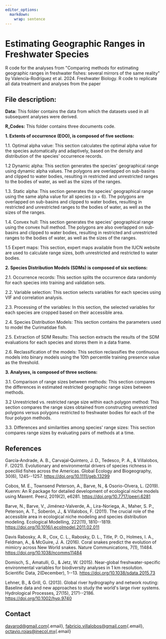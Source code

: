 ```yaml
---
editor_options: 
  markdown: 
    wrap: sentence
---
```


# Estimating Geographic Ranges in Freshwater Species

R code for the analyses from "Comparing methods for estimating geographic ranges in freshwater fishes: several mirrors of the same reality" by Valencia-Rodríguez et al. 2024.
Freshwater Biology.
R code to replicate all data treatment and analyses from the paper

## File description:

**Data:** This folder contains the data from which the datasets used in all subsequent analyses were derived.

**R_Codes:** This folder contains three documents code.

**1. Extents of occurrence (EOO), is composed of five sections:**

1.1.
Optimal alpha value: This section calculates the optimal alpha value for the species automatically and adaptively, based on the density and distribution of the species' occurrence records.

1.2 Dynamic alpha: This section generates the species' geographical range using dynamic alpha values.
The polygons are overlapped on sub-basins and clipped to water bodies, resulting in restricted and unrestricted ranges to the bodies of water, as well as the sizes of the ranges.

1.3.
Static alpha: This section generates the species' geographical range using the same alpha value for all species (α = 6).
The polygons are overlapped on sub-basins and clipped to water bodies, resulting in restricted and unrestricted ranges to the bodies of water, as well as the sizes of the ranges.

1.4.
Convex hull: This section generates the species' geographical range using the convex hull method.
The polygons are also overlapped on sub-basins and clipped to water bodies, resulting in restricted and unrestricted ranges to the bodies of water, as well as the sizes of the ranges.

1.5 Expert maps: This section, expert maps available from the IUCN website are used to calculate range sizes, both unrestricted and restricted to water bodies.

**2. Species Distribution Models (SDMs) is composed of six sections:**

2.1.
Occurrence records: This section splits the occurrence data randomly for each species into training and validation sets.

2.2.
Variable selection: This section selects variables for each species using VIF and correlation analysis.

2.3.
Processing of the variables: In this section, the selected variables for each species are cropped based on their accessible area.

2.4.
Species Distribution Models: This section contains the parameters used to model the Curimatidae fish.

2.5.
Extraction of SDM Results: This section extracts the results of the SDM evaluations for each species and stores them in a data frame.

2.6.
Reclassification of the models: This section reclassifies the continuous models into binary models using the 10th percentile training presence value as the threshold.

**3. Analyses, is composed of three sections:**

3.1.
Comparison of range sizes between methods: This section compares the differences in estimated restricted geographic range sizes between methods.

3.2 Unrestricted vs. restricted range size within each polygon method: This section compares the range sizes obtained from constructing unrestricted polygons versus polygons restricted to freshwater bodies for each of the four polygon methods.

3.3.
Differences and similarities among species' range sizes: This section compares range sizes by evaluating pairs of methods at a time.

## References

García‐Andrade, A. B., Carvajal‐Quintero, J. D., Tedesco, P. A., & Villalobos, F.
(2021).
Evolutionary and environmental drivers of species richness in poeciliid fishes across the Americas.
Global Ecology and Biogeography, 30(6), 1245--1257.
<https://doi.org/10.1111/geb.13299>

Cobos, M. E., Townsend Peterson, A., Barve, N., & Osorio-Olvera, L.
(2019).
Kuenm: An R package for detailed development of ecological niche models using Maxent.
PeerJ, 2019(2), e6281.
<https://doi.org/10.7717/peerj.6281>

Barve, N., Barve, V., Jiménez-Valverde, A., Lira-Noriega, A., Maher, S. P., Peterson, A. T., Soberón, J., & Villalobos, F.
(2011).
The crucial role of the accessible area in ecological niche modeling and species distribution modeling.
Ecological Modelling, 222(11), 1810--1819.
<https://doi.org/10.1016/j.ecolmodel.2011.02.011>

Davis Rabosky, A. R., Cox, C. L., Rabosky, D. L., Title, P. O., Holmes, I. A., Feldman, A., & McGuire, J. A.
(2016).
Coral snakes predict the evolution of mimicry across New World snakes.
Nature Communications, 7(1), 11484.
<https://doi.org/10.1038/ncomms11484>

Domisch, S., Amatulli, G., & Jetz, W.
(2015).
Near-global freshwater-specific environmental variables for biodiversity analyses in 1 km resolution.
Scientific Data, 2(December), 1--13.
<https://doi.org/10.1038/sdata.2015.73>

Lehner, B., & Grill, G.
(2013).
Global river hydrography and network routing: Baseline data and new approaches to study the world's large river systems.
Hydrological Processes, 27(15), 2171--2186.
<https://doi.org/10.1002/hyp.9740>

## Contact

[davarod\@gmail.com](mailto:davarod@gmail.com){.email}, [fabricio.villalobos\@gmail.com](mailto:fabricio.villalobos@gmail.com){.email}, [octavio.rojas\@inecol.mx](mailto:octavio.rojas@inecol.mx){.email}
